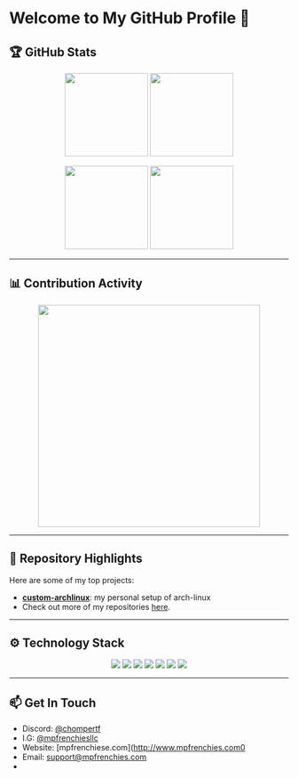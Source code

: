 # Welcome to My GitHub Profile 👋

## 🏆 GitHub Stats

<p align="center">
  <img height="150" src="https://github-readme-stats.vercel.app/api?username=cannomaly&show_icons=true&theme=dark&count_private=true&hide_border=true" />
  <img height="150" src="https://github-readme-streak-stats.herokuapp.com/?user=cannomaly&theme=dark&hide_border=true" />
</p>

<p align="center">
  <img height="150" src="https://github-readme-stats.vercel.app/api/top-langs/?username=cannomaly&layout=compact&theme=dark&hide_border=true" />
  <img height="150" src="https://github-profile-summary-cards.vercel.app/api/cards/repos-per-language?username=cannomaly&theme=dark&hide_border=true" />
</p>

---

## 📊 Contribution Activity

<p align="center">
  <img width="400" src="https://github-readme-activity-graph.cyclic.app/graph?username=cannomaly&bg_color=0d1117&color=ffffff&line=ffffff&point=00ffff&hide_border=true&area=true" />
</p>

---

## 🚀 Repository Highlights

Here are some of my top projects:

- [**custom-archlinux**](https://github.com/cannomaly/custom-archlinux): my personal setup of arch-linux
- Check out more of my repositories [here](https://github.com/cannomaly?tab=repositories).

---

## ⚙️ Technology Stack

<p align="center">
  <img src="https://img.shields.io/badge/Code-Python-informational?style=flat&logo=python&color=2bbc8a" />
  <img src="https://img.shields.io/badge/Code-JavaScript-informational?style=flat&logo=javascript&color=2bbc8a" />
  <img src="https://img.shields.io/badge/Code-HTML-informational?style=flat&logo=html5&color=2bbc8a" />
  <img src="https://img.shields.io/badge/Code-CSS-informational?style=flat&logo=css3&color=2bbc8a" />
  <img src="https://img.shields.io/badge/Tools-Git-informational?style=flat&logo=git&color=2bbc8a" />
  <img src="https://img.shields.io/badge/Tools-Docker-informational?style=flat&logo=docker&color=2bbc8a" />
  <img src="https://img.shields.io/badge/Tools-Kubernetes-informational?style=flat&logo=kubernetes&color=2bbc8a" />
</p>

---

## 📫 Get In Touch

- Discord: [@chompertf](https://discord.gg/aVyAwTS3eN)
- I.G: [@mpfrenchiesllc](https://www.instagram.com/mpfrenchiesllc/)
- Website: [mpfrenchiese.com](http://www.mpfrenchies.com0
- Email: support@mpfrenchies.com
- 
